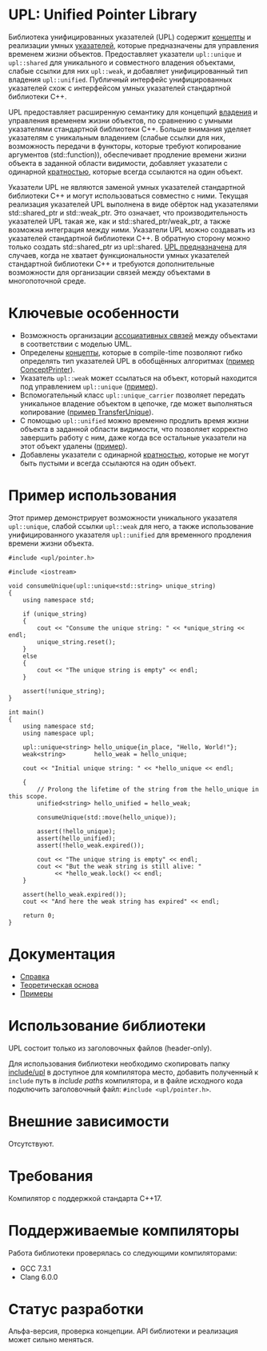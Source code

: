 ﻿# UPL: Unified Pointer Library

Библиотека унифицированных указателей (UPL) содержит [концепты](Reference.md#Концепты-указателей) и реализации умных [указателей](Reference.md#Указатели), которые предназначены для управления временем жизни объектов. Предоставляет указатели `upl::unique` и `upl::shared` для уникального и совместного владения объектами, слабые ссылки для них `upl::weak`, и добавляет унифицированный тип владения `upl::unified`. Публичный интерфейс унифицированных указателей схож с интерфейсом умных указателей стандартной библиотеки C++.

UPL предоставляет расширенную семантику для концепций [владения](TheoreticalBasis.md#Владение) и управления временем жизни объектов, по сравнению с умными указателями стандартной библиотеки C++. Больше внимания уделяет указателям с уникальным владением (слабые ссылки для них, возможность передачи в функторы, которые требуют копирование аргументов (std::function)), обеспечивает продление времени жизни объекта в заданной области видимости, добавляет указатели с одинарной [кратностью](TheoreticalBasis.md#Кратность), которые всегда ссылаются на один объект.

Указатели UPL не являются заменой умных указателей стандартной библиотеки C++ и могут использоваться совместно с ними. Текущая реализация указателей UPL выполнена в виде обёрток над указателями std::shared_ptr и std::weak_ptr. Это означает, что производительность указателей UPL такая же, как и std::shared_ptr/weak_ptr, а также возможна интеграция между ними. Указатели UPL можно создавать из указателей стандартной библиотеки C++. В обратную сторону можно только создать std::shared_ptr из upl::shared. [UPL предназначена](Reference.md#Область-применения) для случаев, когда не хватает функциональности умных указателей стандартной библиотеки C++ и требуются дополнительные возможности для организации связей между объектами в многопоточной среде.

# Ключевые особенности

* Возможность организации [ассоциативных связей](TheoreticalBasis.md#Ассоциативные-связи) между объектами в соответствии с моделью UML.
* Определены [концепты](Reference.md#Концепты-указателей), которые в compile-time позволяют гибко определять тип указателей UPL в обобщённых алгоритмах ([пример ConceptPrinter](https://gitlab.com/UnifiedPointers/Example/ConceptPrinter/blob/master/src/main.cpp)).
* Указатель `upl::weak` может ссылаться на объект, который находится под управлением `upl::unique` ([пример](#Пример-использования)).
* Вспомогательный класс `upl::unique_carrier` позволяет передать уникальное владение объектом в цепочке, где может выполняться копирование ([пример TransferUnique](https://gitlab.com/UnifiedPointers/Example/TransferUnique/blob/master/src/main.cpp)).
* С помощью `upl::unified` можно временно продлить время жизни объекта в заданной области видимости, что позволяет корректно завершить работу с ним, даже когда все остальные указатели на этот объект удалены ([пример](#Пример-использования)).
* Добавлены указатели с одинарной [кратностью](TheoreticalBasis.md#Кратность), которые не могут быть пустыми и всегда ссылаются на один объект.

# Пример использования

Этот пример демонстрирует возможности уникального указателя `upl::unique`, слабой ссылки `upl::weak` для него, а также использование унифицированного указателя `upl::unified` для временного продления времени жизни объекта.

```
#include <upl/pointer.h>

#include <iostream>

void consumeUnique(upl::unique<std::string> unique_string)
{
    using namespace std;

    if (unique_string)
    {
        cout << "Consume the unique string: " << *unique_string << endl;
        unique_string.reset();
    }
    else
    {
        cout << "The unique string is empty" << endl;
    }

    assert(!unique_string);
}

int main()
{
    using namespace std;
    using namespace upl;

    upl::unique<string> hello_unique{in_place, "Hello, World!"};
    weak<string>        hello_weak = hello_unique;

    cout << "Initial unique string: " << *hello_unique << endl;

    {
        // Prolong the lifetime of the string from the hello_unique in this scope.
        unified<string> hello_unified = hello_weak;

        consumeUnique(std::move(hello_unique));

        assert(!hello_unique);
        assert(hello_unified);
        assert(!hello_weak.expired());

        cout << "The unique string is empty" << endl;
        cout << "But the weak string is still alive: "
             << *hello_weak.lock() << endl;
    }

    assert(hello_weak.expired());
    cout << "And here the weak string has expired" << endl;

    return 0;
}
```

# Документация

* [Справка](Reference.md)
* [Теоретическая основа](TheoreticalBasis.md)
* [Примеры](https://gitlab.com/UnifiedPointers/Complex/Example)

# Использование библиотеки

UPL состоит только из заголовочных файлов (header-only).

Для использования библиотеки необходимо скопировать папку [include/upl](include/upl) в доступное для компилятора место, добавить полученный к `include` путь в *include paths* компилятора, и в файле исходного кода подключить заголовочный файл: `#include <upl/pointer.h>`.

# Внешние зависимости

Отсутствуют.

# Требования

Компилятор с поддержкой стандарта C++17.

# Поддерживаемые компиляторы

Работа библиотеки проверялась со следующими компиляторами:
* GCC 7.3.1
* Clang 6.0.0

# Статус разработки

Альфа-версия, проверка концепции. API библиотеки и реализация может сильно меняться.
